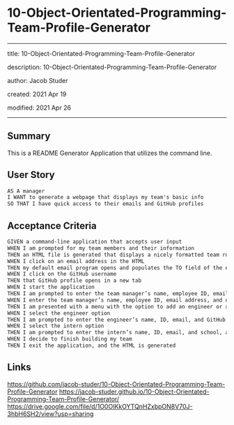 # 10-Object-Orientated-Programming-Team-Profile-Generator

---

title: 10-Object-Orientated-Programming-Team-Profile-Generator

description: 10-Object-Orientated-Programming-Team-Profile-Generator

author: Jacob Studer

created:  2021 Apr 19

modified: 2021 Apr 26

---

## Summary
This is a README Generator Application that utilizes the command line.


## User Story

```md
AS A manager
I WANT to generate a webpage that displays my team's basic info
SO THAT I have quick access to their emails and GitHub profiles
```

## Acceptance Criteria

```md
GIVEN a command-line application that accepts user input
WHEN I am prompted for my team members and their information
THEN an HTML file is generated that displays a nicely formatted team roster based on user input
WHEN I click on an email address in the HTML
THEN my default email program opens and populates the TO field of the email with the address
WHEN I click on the GitHub username
THEN that GitHub profile opens in a new tab
WHEN I start the application
THEN I am prompted to enter the team manager’s name, employee ID, email address, and office number
WHEN I enter the team manager’s name, employee ID, email address, and office number
THEN I am presented with a menu with the option to add an engineer or an intern or to finish building my team
WHEN I select the engineer option
THEN I am prompted to enter the engineer’s name, ID, email, and GitHub username, and I am taken back to the menu
WHEN I select the intern option
THEN I am prompted to enter the intern’s name, ID, email, and school, and I am taken back to the menu
WHEN I decide to finish building my team
THEN I exit the application, and the HTML is generated
```

## Links
https://github.com/jacob-studer/10-Object-Orientated-Programming-Team-Profile-Generator
https://jacob-studer.github.io/10-Object-Orientated-Programming-Team-Profile-Generator/
https://drive.google.com/file/d/1O0OIKkOYTQnHZxbpON8V70J-3hbH6SH2/view?usp=sharing